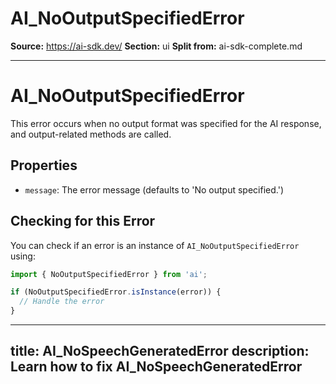 # AI_NoOutputSpecifiedError

**Source:** https://ai-sdk.dev/
**Section:** ui
**Split from:** ai-sdk-complete.md

---

# AI_NoOutputSpecifiedError

This error occurs when no output format was specified for the AI response, and output-related methods are called.

## Properties

- `message`: The error message (defaults to 'No output specified.')

## Checking for this Error

You can check if an error is an instance of `AI_NoOutputSpecifiedError` using:

```typescript
import { NoOutputSpecifiedError } from 'ai';

if (NoOutputSpecifiedError.isInstance(error)) {
  // Handle the error
}
```

---
title: AI_NoSpeechGeneratedError
description: Learn how to fix AI_NoSpeechGeneratedError
---
